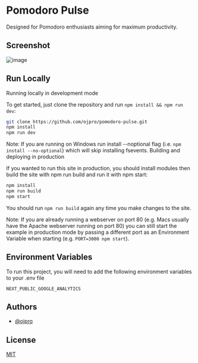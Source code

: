 # Pomodoro Pulse
Designed for Pomodoro enthusiasts aiming for maximum productivity.



## Screenshot

![image](https://github.com/ojpro/pomodoro-pulse/assets/108437129/34b4af23-5e9a-43ef-ac89-c47fb8c56a42)

## Run Locally

Running locally in development mode

To get started, just clone the repository and run `npm install && npm run dev`:

```bash
git clone https://github.com/ojpro/pomodoro-pulse.git
npm install
npm run dev
```

Note: If you are running on Windows run install --noptional flag (i.e. `npm install --no-optional`) which will skip installing fsevents.
Building and deploying in production

If you wanted to run this site in production, you should install modules then build the site with npm run build and run it with npm start:

```bash
npm install
npm run build
npm start
```

You should run `npm run build` again any time you make changes to the site.

Note: If you are already running a webserver on port 80 (e.g. Macs usually have the Apache webserver running on port 80) you can still start the example in production mode by passing a different port as an Environment Variable when starting (e.g. `PORT=3000 npm start`).
## Environment Variables

To run this project, you will need to add the following environment variables to your .env file

`NEXT_PUBLIC_GOOGLE_ANALYTICS`


## Authors

- [@ojpro](https://www.github.com/ojpro)


## License

[MIT](https://choosealicense.com/licenses/mit/)

